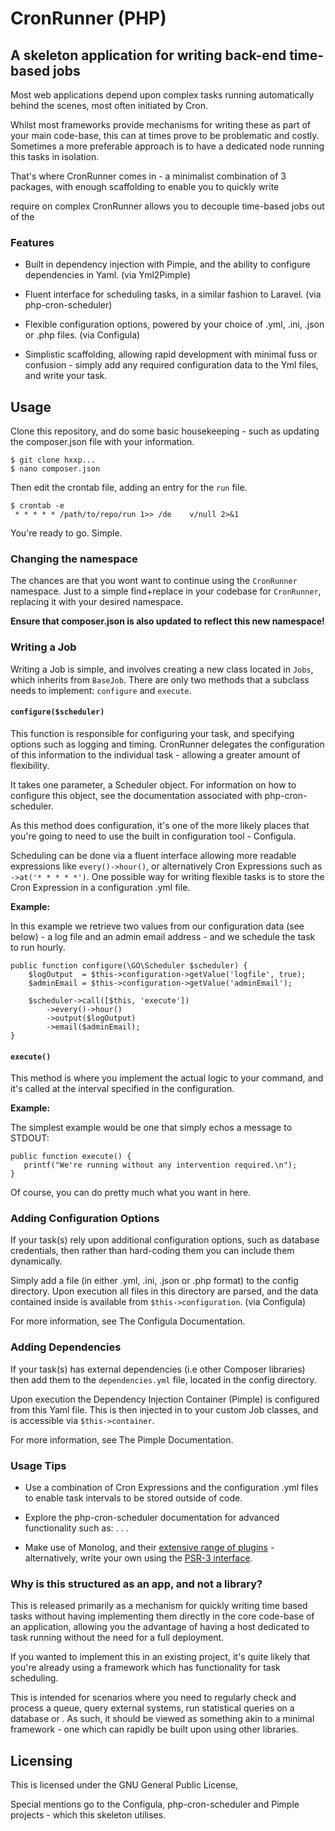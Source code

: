 # CronRunner (PHP)
## A skeleton application for writing back-end time-based jobs

Most web applications depend upon complex tasks running automatically behind the scenes, most often initiated by Cron. 

Whilst most frameworks provide mechanisms for writing these as part of your main code-base, this can at times prove to be problematic and costly. Sometimes a more preferable approach is to have a dedicated node running this tasks in isolation.

That's where CronRunner comes in - a minimalist combination of 3 packages, with enough scaffolding to enable you to quickly write 

require on complex CronRunner allows you to decouple time-based jobs out of the


### Features

- Built in dependency injection with Pimple, and the ability to configure dependencies in Yaml. (via Yml2Pimple)

- Fluent interface for scheduling tasks, in a similar fashion to Laravel. (via php-cron-scheduler)

- Flexible configuration options, powered by your choice of .yml, .ini, .json or .php files. (via Configula)

- Simplistic scaffolding, allowing rapid development with minimal fuss or confusion - simply add any required configuration data to the Yml files, and write your task.

## Usage

Clone this repository, and do some basic housekeeping - such as updating the composer.json file with your information.

    $ git clone hxxp...
    $ nano composer.json

Then edit the crontab file, adding an entry for the `run` file.

    $ crontab -e
     * * * * * /path/to/repo/run 1>> /de	v/null 2>&1

You're ready to go. Simple.

### Changing the namespace

The chances are that you wont want to continue using the `CronRunner` namespace. Just to a simple find+replace in your codebase for `CronRunner`, replacing it with your desired namespace.

**Ensure that composer.json is also updated to reflect this new namespace!**

### Writing a Job

Writing a Job is simple, and involves creating a new class located in `Jobs`, which inherits from `BaseJob`. There are only two methods that a subclass needs to implement: `configure` and `execute`.

#### `configure($scheduler)`

This function is responsible for configuring your task, and specifying options such as logging and timing. CronRunner delegates the configuration of this information to the individual task - allowing a greater amount of flexibility.

It takes one parameter, a Scheduler object. For information on how to configure this object, see the documentation associated with php-cron-scheduler.

As this method does configuration, it's one of the more likely places that you're going to need to use the built in configuration tool - Configula.

Scheduling can be done via a fluent interface allowing more readable expressions like `every()->hour()`, or alternatively Cron Expressions such as `->at('* * * * *')`. One possible way for writing flexible tasks is to store the Cron Expression in a configuration .yml file.

**Example:**

In this example we retrieve two values from our configuration data (see below) - a log file and an admin email address - and we schedule the task to run hourly.

    public function configure(\GO\Scheduler $scheduler) {
        $logOutput  = $this->configuration->getValue('logfile', true);
        $adminEmail = $this->configuration->getValue('adminEmail');

        $scheduler->call([$this, 'execute'])
            ->every()->hour()
            ->output($logOutput)
            ->email($adminEmail);
    }

#### `execute()`

This method is where you implement the actual logic to your command, and it's called at the interval specified in the configuration.

**Example:**

The simplest example would be one that simply echos a message to STDOUT:

    public function execute() {
       printf("We're running without any intervention required.\n");
    }

Of course, you can do pretty much what you want in here.

### Adding Configuration Options

If your task(s) rely upon additional configuration options, such as database credentials, then rather than hard-coding them you can include them dynamically.

Simply add a file (in either .yml, .ini, .json or .php format) to the config directory. Upon execution all files in this directory are parsed, and the data contained inside is available from `$this->configuration`. (via Configula)

For more information, see The Configula Documentation.

### Adding Dependencies

If your task(s) has external dependencies (i.e other Composer libraries) then add them to the `dependencies.yml` file, located in the config directory.

Upon execution the Dependency Injection Container (Pimple) is configured from this Yaml file. This is then injected in to your custom Job classes, and is accessible via `$this->container`.

For more information, see The Pimple Documentation.

### Usage Tips

- Use a combination of Cron Expressions and the configuration .yml files to enable task intervals to be stored outside of code.

- Explore the php-cron-scheduler documentation for advanced functionality such as: . . .

- Make use of Monolog, and their [extensive range of plugins](https://github.com/Seldaek/monolog/wiki/Third-Party-Packages) - alternatively, write your own using the [PSR-3 interface](https://github.com/php-fig/fig-standards/blob/master/accepted/PSR-3-logger-interface.md).

### Why is this structured as an app, and not a library?

This is released primarily as a mechanism for quickly writing time based tasks without having implementing them directly in the core code-base of an application, allowing you the advantage of having a host dedicated to task running without the need for a full deployment.

If you wanted to implement this in an existing project, it's quite likely that you're already using a framework which has functionality for task scheduling.

This is intended for scenarios where you need to regularly check and process a queue, query external systems, run statistical queries on a database or . As such, it should be viewed as something akin to a minimal framework - one which can rapidly be built upon using other libraries.

## Licensing

This is licensed under the GNU General Public License,

Special mentions go to the Configula, php-cron-scheduler and Pimple projects - which this skeleton utilises.